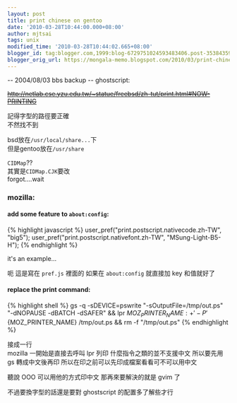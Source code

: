 ```yaml
---
layout: post
title: print chinese on gentoo
date: '2010-03-28T10:44:00.000+08:00'
author: mjtsai
tags: unix
modified_time: '2010-03-28T10:44:02.665+08:00'
blogger_id: tag:blogger.com,1999:blog-6729751024593483406.post-3538435971410080751
blogger_orig_url: https://mongala-memo.blogspot.com/2010/03/print-chinese-on-gentoo.html
---
```



-- 2004/08/03 bbs backup -- 
ghostscript:
<!--more-->

~~http://netlab.cse.yzu.edu.tw/~statue/freebsd/zh-tut/print.html#NOW-PRINTING~~

記得字型的路徑要正確  
不然找不到

bsd放在`/usr/local/share...`下  
但是gentoo放在`/usr/share`

`CIDMap`??  
其實是`CIDMap.CJK`要改  
forgot....wait


### mozilla:

#### add some feature to `about:config`:

{% highlight javascript %}
user_pref("print.postscript.nativecode.zh-TW", "big5");
user_pref("print.postscript.nativefont.zh-TW", "MSung-Light-B5-H");
{% endhighlight %}

it's an example...

呃 這是寫在 `pref.js` 裡面的
如果在 `about:config` 就直接加 key 和值就好了


#### replace the print command:

{% highlight shell %}
    gs -q -sDEVICE=pswrite "-sOutputFile=/tmp/out.ps"
"-dNOPAUSE -dBATCH -dSAFER" &&
lpr ${MOZ_PRINTER_NAME:+'-P'}${MOZ_PRINTER_NAME}
/tmp/out.ps && rm -f "/tmp/out.ps"
{% endhighlight %}

接成一行  
mozilla 一開始是直接去呼叫 lpr 列印
什麼指令之類的並不支援中文
所以要先用 gs 轉成中文後再印
所以在印之前可以先印成檔案看看可不可以用中文



聽說 OOO 可以用他的方式印中文
那再來要解決的就是 gvim 了

不過要換字型的話還是要對 ghostscript 的配置多了解些才行



